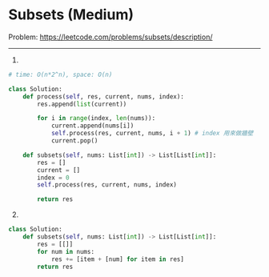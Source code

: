 Subsets (Medium)
===

Problem: https://leetcode.com/problems/subsets/description/

---

1. 
```python
# time: O(n*2^n), space: O(n)

class Solution:
    def process(self, res, current, nums, index): 
        res.append(list(current))

        for i in range(index, len(nums)):
            current.append(nums[i])
            self.process(res, current, nums, i + 1) # index 用來做牆壁
            current.pop()

    def subsets(self, nums: List[int]) -> List[List[int]]:
        res = []
        current = []
        index = 0
        self.process(res, current, nums, index)

        return res
```

2.
```python
class Solution:
    def subsets(self, nums: List[int]) -> List[List[int]]:
        res = [[]] 
        for num in nums:
            res += [item + [num] for item in res]
        return res
```
